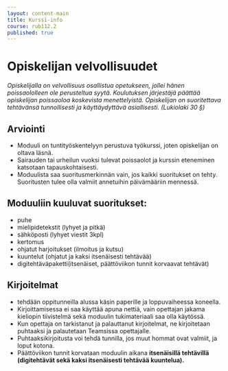 ```yaml
---
layout: content-main
title: Kurssi-info
course: rub112.2
published: true
---
```


# Opiskelijan velvollisuudet

_Opiskelijalla on velvollisuus osallistua opetukseen, jollei hänen poissaololleen ole perusteltua syytä. Koulutuksen järjestäjä päättää opiskelijan poissaoloa koskevista menettelyistä. Opiskelijan on suoritettava tehtävänsä tunnollisesti ja käyttäydyttävä asiallisesti. (Lukiolaki 30 §)_

## Arviointi

- Moduuli on tuntityöskentelyyn perustuva työkurssi, joten opiskelijan on oltava läsnä. 
- Sairauden tai urheilun vuoksi tulevat poissaolot ja kurssin eteneminen katsotaan tapauskohtaisesti.
- Moduulista saa suoritusmerkinnän vain, jos kaikki suoritukset on tehty. Suoritusten tulee olla valmiit annetuihin päivämääriin mennessä.

## Moduuliin kuuluvat suoritukset:
- puhe
- mielipidetekstit (lyhyet ja pitkä)
- sähköposti (lyhyet viestit 3kpl)
- kertomus
- ohjatut harjoitukset (ilmoitus ja kutsu)
- kuuntelut (ohjatut ja kaksi itsenäisesti tehtävää)
- digitehtäväpaketti(itsenäiset, päättöviikon tunnit korvaavat tehtävät)

## Kirjoitelmat 

- tehdään oppitunneilla alussa käsin paperille ja loppuvaiheessa koneella.
- Kirjoittamisessa ei saa käyttää apuna nettiä, vain opettajan jakama kieliopin tiivistelmä sekä moduulin tukimateriaali saa olla käytössä.
- Kun opettaja on tarkistanut ja palauttanut kirjoitelmat, ne kirjoitetaan puhtaaksi ja palautetaan Teamsissa opettajalle.
- Puhtaaksikirjoitusta voi tehdä tunnilla, jos muut hommat ovat valmiit, ja loput kotona.
- Päättöviikon tunnit korvataan moduulin aikana **itsenäisillä tehtävillä (digitehtävät sekä kaksi itsenäisesti tehtävää kuuntelua).** 


